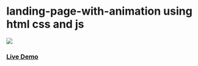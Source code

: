 # landing-page-with-animation using html css and js

![](https://media.giphy.com/media/tyv3QC8bE1wRZDJK7Y/giphy.gif)

### <a href="https://landing-page-with-animation.vercel.app/"/> Live Demo
